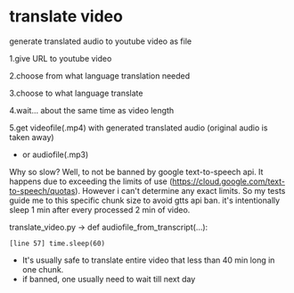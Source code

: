 # translate video
generate translated audio to youtube video as file

1.give URL to youtube video

2.choose from what language translation needed

3.choose to what language translate

4.wait... about the same time as video length

5.get videofile(.mp4) with generated translated audio (original audio is taken away)
 - or audiofile(.mp3)

Why so slow? 
Well, to not be banned by google text-to-speech api. It happens due to exceeding the limits of use (https://cloud.google.com/text-to-speech/quotas). 
However i can't determine any exact limits. So my tests guide me to this specific chunk size to avoid gtts api ban. it's intentionally sleep 1 min after every processed 2 min of video.

translate_video.py ->  def audiofile_from_transcript(...):
 
    [line 57] time.sleep(60)

 - It's usually safe to translate entire video that less than 40 min long in one chunk.
 - if banned, one usually need to wait till next day

